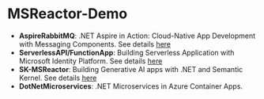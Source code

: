 # MSReactor-Demo
- **AspireRabbitMQ**: .NET Aspire in Action: Cloud-Native App Development with Messaging Components. See details [here](https://developer.microsoft.com/en-us/reactor/events/23558/ "here")
- **ServerlessAPI/FunctionApp**: Building Serverless Application with Microsoft Identity Platform. See details [here](https://developer.microsoft.com/en-us/reactor/events/23802/ "here")
- **SK-MSReactor**: Building Generative AI apps with .NET and Semantic Kernel. See details [here](https://developer.microsoft.com/en-us/reactor/events/23561/ "here")
- **DotNetMicroservices**: .NET Microservices in Azure Container Apps.
